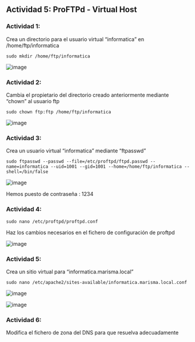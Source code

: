 ## Actividad 5: ProFTPd - Virtual Host

### Actividad 1: 

Crea un directorio para el usuario virtual “informatica” en /home/ftp/informatica

```
sudo mkdir /home/ftp/informatica
```

![image](https://github.com/ElAnotio/SRI-ASIR2/assets/122453991/cacc0513-f2c3-4cf9-a9d0-0b3b3fb03863)

### Actividad 2:

Cambia el propietario del directorio creado anteriormente mediante “chown” al usuario ftp

```
sudo chown ftp:ftp /home/ftp/informatica
```

![image](https://github.com/ElAnotio/SRI-ASIR2/assets/122453991/a2303550-b2e6-47a1-b02a-810480009303)


### Actividad 3:

Crea un usuario virtual “informatica” mediante “ftpasswd”

```
sudo ftpasswd --passwd --file=/etc/proftpd/ftpd.passwd --name=informatica --uid=1001 --gid=1001 --home=/home/ftp/informatica --shell=/bin/false
```

![image](https://github.com/ElAnotio/SRI-ASIR2/assets/122453991/0a12c172-ba61-4411-ad7b-f59224472002)

Hemos puesto de contraseña : 1234

### Actividad 4:

```
sudo nano /etc/proftpd/proftpd.conf
```

Haz los cambios necesarios en el fichero de configuración de proftpd

![image](https://github.com/ElAnotio/SRI-ASIR2/assets/122453991/04aca9b1-de57-4711-a675-eebe3c0064c8)

### Actividad 5:

Crea un sitio virtual para “informatica.marisma.local”

```
sudo nano /etc/apache2/sites-available/informatica.marisma.local.conf
```

![image](https://github.com/ElAnotio/SRI-ASIR2/assets/122453991/2e846330-e0b7-4232-a567-6a13973bec4c)

![image](https://github.com/ElAnotio/SRI-ASIR2/assets/122453991/b3a83dae-1c40-423d-8e9e-4d94c0001651)


### Actividad 6:
Modifica el fichero de zona del DNS para que resuelva adecuadamente

